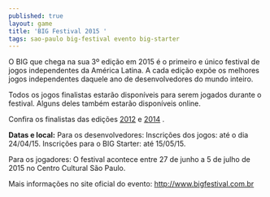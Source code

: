 ```yaml
---
published: true
layout: game
title: 'BIG Festival 2015 '
tags: sao-paulo big-festival evento big-starter
---
```

O BIG que chega na sua 3º edição em 2015 é o primeiro e único festival de jogos independentes da América Latina. A cada edição expõe os melhores jogos independentes daquele ano de desenvolvedores do mundo inteiro. 

Todos os jogos finalistas estarão disponíveis para serem jogados durante o festival. Alguns deles também estarão disponíveis online.

Confira os finalistas das edições <a href="http://www.bigfestival.com.br/jogos/listar/1/finalistas/2012">2012</a>
 e <a href="http://www.bigfestival.com.br/jogos/listar/1/finalistas/2014">2014</a>
.
 
<strong>Datas e local:</strong>
Para os desenvolvedores:
Inscrições dos jogos: até o dia 24/04/15.
Inscrições para o BIG Starter: até 15/05/15.

Para os jogadores:
O festival acontece entre 27 de junho a 5 de julho de 2015 no Centro Cultural São Paulo.

Mais informações no site oficial do evento: <a href="http://www.bigfestival.com.br/">http://www.bigfestival.com.br</a>
